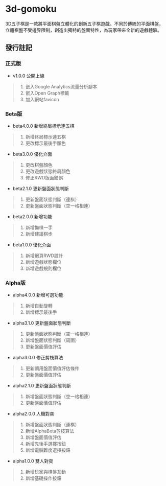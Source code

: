 # 3d-gomoku
3D五子棋是一款將平面棋盤立體化的創新五子棋遊戲。不同於傳統的平面棋盤，立體棋盤不受邊界限制，創造出獨特的盤面特性，為玩家帶來全新的遊戲體驗。

## 發行註記 

### 正式版

- v1.0.0 公開上線
> 1. 嵌入Google Analytics流量分析腳本
> 2. 嵌入Open Graph標籤
> 3. 加入網站favicon

### Beta版

- beta4.0.0 新增終局標示連五棋
> 1. 新增終局標示連五棋
> 2. 更改標示最後手顏色

- beta3.0.0 優化介面
> 1. 更改棋盤顏色
> 2. 更改遊戲狀態終局顏色
> 3. 修正RWD版面錯誤

- beta2.1.0 更新盤面狀態判斷
> 1. 更新盤面狀態判斷（連棋）
> 2. 更新盤面狀態判斷（空一格相連）

- beta2.0.0 新增功能
> 1. 新增悔棋一手
> 2. 新增建議棋步

- beta1.0.0 優化介面
> 1. 新增網頁RWD設計
> 2. 新增遊戲狀態欄位
> 3. 新增遊戲規則欄位

### Alpha版

- alpha4.0.0 新增可選功能
> 1. 新增自動旋轉
> 2. 新增標示最後手

- alpha3.1.0 更新盤面狀態判斷
> 1. 更新盤面狀態判斷（空一格相連）
> 2. 新增盤面狀態判斷（周圍）
> 3. 更新盤面價值評估

- alpha3.0.0 修正剪枝算法
> 1. 更新調用盤面價值評估條件
> 2. 更新盤面價值評估

- alpha2.1.0 更新盤面狀態判斷
> 1. 新增盤面狀態判斷（空一格相連）
> 2. 更新盤面價值評估

- alpha2.0.0 人機對奕
> 1. 新增盤面狀態判斷（連棋）
> 2. 新增AlphaBeta剪枝算法
> 3. 新增盤面價值評估
> 4. 新增先後手選擇按鈕
> 5. 新增電腦難度選擇按鈕

- alpha1.0.0 雙人對奕
> 1. 新增玩家與棋盤互動
> 2. 新增基礎操作按鈕
